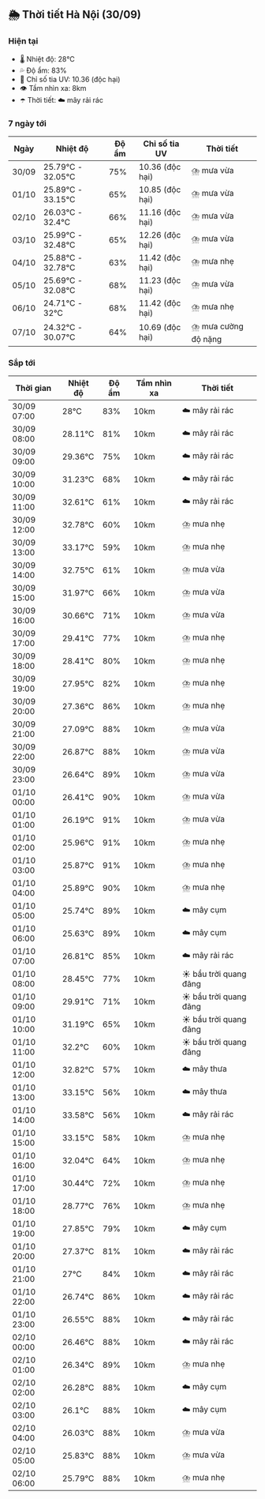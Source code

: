 ## 🌦️ Thời tiết Hà Nội (30/09)

### Hiện tại

- 🌡️ Nhiệt độ: 28℃
- 💦 Độ ẩm: 83%
- 🌟 Chỉ số tia UV: 10.36 (độc hại)
- 👁️ Tầm nhìn xa: 8km
- ☂️ Thời tiết: ☁️ mây rải rác

### 7 ngày tới

| Ngày | Nhiệt độ | Độ ẩm | Chỉ số tia UV | Thời tiết |
| --- | --- | --- | --- | --- |
| 30/09 | 25.79℃ - 32.05℃ | 75% | 10.36 (độc hại) | ⛈️ mưa vừa |
| 01/10 | 25.89℃ - 33.15℃ | 65% | 10.85 (độc hại) | ⛈️ mưa vừa |
| 02/10 | 26.03℃ - 32.4℃ | 66% | 11.16 (độc hại) | ⛈️ mưa vừa |
| 03/10 | 25.99℃ - 32.48℃ | 65% | 12.26 (độc hại) | ⛈️ mưa vừa |
| 04/10 | 25.88℃ - 32.78℃ | 63% | 11.42 (độc hại) | ⛈️ mưa nhẹ |
| 05/10 | 25.69℃ - 32.08℃ | 68% | 11.23 (độc hại) | ⛈️ mưa vừa |
| 06/10 | 24.71℃ - 32℃ | 68% | 11.42 (độc hại) | ⛈️ mưa nhẹ |
| 07/10 | 24.32℃ - 30.07℃ | 64% | 10.69 (độc hại) | ⛈️ mưa cường độ nặng |

### Sắp tới

| Thời gian | Nhiệt độ | Độ ẩm | Tầm nhìn xa | Thời tiết |
| --- | --- | --- | --- | --- |
| 30/09 07:00 | 28℃ | 83% | 10km | ☁️ mây rải rác |
| 30/09 08:00 | 28.11℃ | 81% | 10km | ☁️ mây rải rác |
| 30/09 09:00 | 29.36℃ | 75% | 10km | ☁️ mây rải rác |
| 30/09 10:00 | 31.23℃ | 68% | 10km | ☁️ mây rải rác |
| 30/09 11:00 | 32.61℃ | 61% | 10km | ☁️ mây rải rác |
| 30/09 12:00 | 32.78℃ | 60% | 10km | ⛈️ mưa nhẹ |
| 30/09 13:00 | 33.17℃ | 59% | 10km | ⛈️ mưa nhẹ |
| 30/09 14:00 | 32.75℃ | 61% | 10km | ⛈️ mưa vừa |
| 30/09 15:00 | 31.97℃ | 66% | 10km | ⛈️ mưa vừa |
| 30/09 16:00 | 30.66℃ | 71% | 10km | ⛈️ mưa vừa |
| 30/09 17:00 | 29.41℃ | 77% | 10km | ⛈️ mưa nhẹ |
| 30/09 18:00 | 28.41℃ | 80% | 10km | ⛈️ mưa nhẹ |
| 30/09 19:00 | 27.95℃ | 82% | 10km | ⛈️ mưa nhẹ |
| 30/09 20:00 | 27.36℃ | 86% | 10km | ⛈️ mưa nhẹ |
| 30/09 21:00 | 27.09℃ | 88% | 10km | ⛈️ mưa vừa |
| 30/09 22:00 | 26.87℃ | 88% | 10km | ⛈️ mưa vừa |
| 30/09 23:00 | 26.64℃ | 89% | 10km | ⛈️ mưa vừa |
| 01/10 00:00 | 26.41℃ | 90% | 10km | ⛈️ mưa vừa |
| 01/10 01:00 | 26.19℃ | 91% | 10km | ⛈️ mưa vừa |
| 01/10 02:00 | 25.96℃ | 91% | 10km | ⛈️ mưa nhẹ |
| 01/10 03:00 | 25.87℃ | 91% | 10km | ⛈️ mưa nhẹ |
| 01/10 04:00 | 25.89℃ | 90% | 10km | ⛈️ mưa nhẹ |
| 01/10 05:00 | 25.74℃ | 89% | 10km | ☁️ mây cụm |
| 01/10 06:00 | 25.63℃ | 89% | 10km | ☁️ mây cụm |
| 01/10 07:00 | 26.81℃ | 85% | 10km | ☁️ mây rải rác |
| 01/10 08:00 | 28.45℃ | 77% | 10km | ☀️ bầu trời quang đãng |
| 01/10 09:00 | 29.91℃ | 71% | 10km | ☀️ bầu trời quang đãng |
| 01/10 10:00 | 31.19℃ | 65% | 10km | ☀️ bầu trời quang đãng |
| 01/10 11:00 | 32.2℃ | 60% | 10km | ☀️ bầu trời quang đãng |
| 01/10 12:00 | 32.82℃ | 57% | 10km | ☁️ mây thưa |
| 01/10 13:00 | 33.15℃ | 56% | 10km | ☁️ mây thưa |
| 01/10 14:00 | 33.58℃ | 56% | 10km | ☁️ mây rải rác |
| 01/10 15:00 | 33.15℃ | 58% | 10km | ⛈️ mưa nhẹ |
| 01/10 16:00 | 32.04℃ | 64% | 10km | ⛈️ mưa nhẹ |
| 01/10 17:00 | 30.44℃ | 72% | 10km | ⛈️ mưa nhẹ |
| 01/10 18:00 | 28.77℃ | 76% | 10km | ⛈️ mưa nhẹ |
| 01/10 19:00 | 27.85℃ | 79% | 10km | ☁️ mây cụm |
| 01/10 20:00 | 27.37℃ | 81% | 10km | ☁️ mây rải rác |
| 01/10 21:00 | 27℃ | 84% | 10km | ☁️ mây rải rác |
| 01/10 22:00 | 26.74℃ | 86% | 10km | ☁️ mây rải rác |
| 01/10 23:00 | 26.55℃ | 88% | 10km | ☁️ mây rải rác |
| 02/10 00:00 | 26.46℃ | 88% | 10km | ☁️ mây rải rác |
| 02/10 01:00 | 26.34℃ | 89% | 10km | ⛈️ mưa nhẹ |
| 02/10 02:00 | 26.28℃ | 88% | 10km | ☁️ mây cụm |
| 02/10 03:00 | 26.1℃ | 88% | 10km | ☁️ mây cụm |
| 02/10 04:00 | 26.03℃ | 88% | 10km | ⛈️ mưa vừa |
| 02/10 05:00 | 25.83℃ | 88% | 10km | ⛈️ mưa vừa |
| 02/10 06:00 | 25.79℃ | 88% | 10km | ⛈️ mưa nhẹ |
